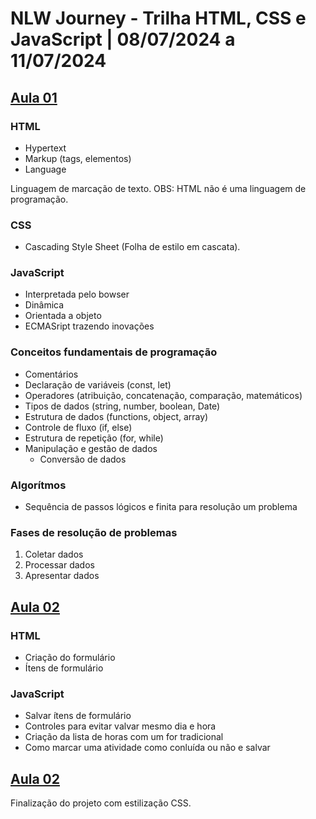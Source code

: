# NLW Journey - Trilha HTML, CSS e JavaScript | 08/07/2024 a 11/07/2024

## [Aula 01](aula-01/)

### HTML
 - Hypertext
 - Markup (tags, elementos)
 - Language

 Linguagem de marcação de texto.
 OBS: HTML não é uma linguagem de programação.

### CSS
 - Cascading Style Sheet (Folha de estilo em cascata).

### JavaScript
 - Interpretada pelo bowser
 - Dinâmica
 - Orientada a objeto
 - ECMASript trazendo inovações

### Conceitos fundamentais de programação
 - Comentários
 - Declaração de variáveis (const, let)
 - Operadores (atribuição, concatenação, comparação, matemáticos)
 - Tipos de dados (string, number, boolean, Date)
 - Estrutura de dados (functions, object, array)
 - Controle de fluxo (if, else)
 - Estrutura de repetição (for, while)
 - Manipulação e gestão de dados
    - Conversão de dados

### Algorítmos
 - Sequência de passos lógicos e finita para resolução um problema

### Fases de resolução de problemas
01. Coletar dados
02. Processar dados
03. Apresentar dados

## [Aula 02](aula-02/)

### HTML
 - Criação do formulário
 - Ítens de formulário

### JavaScript
 - Salvar ítens de formulário
 - Controles para evitar valvar mesmo dia e hora
 - Criação da lista de horas com um for tradicional
 - Como marcar uma atividade como conluída ou não e salvar

## [Aula 02](aula-03/)

Finalização do projeto com estilização CSS.
